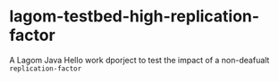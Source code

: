 # lagom-testbed-high-replication-factor

A Lagom Java Hello work dporject to test the impact of a non-deafualt `replication-factor`

